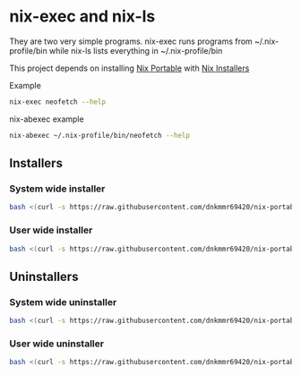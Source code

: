# nix-exec and nix-ls

They are two very simple programs. nix-exec runs programs from ~/.nix-profile/bin while nix-ls lists everything in ~/.nix-profile/bin

This project depends on installing [Nix Portable](https://github.com/DavHau/nix-portable) with [Nix Installers](https://github.com/dnkmmr69420/nix-portable-utils/tree/main/installers)

Example

```bash
nix-exec neofetch --help
```
nix-abexec example

```bash
nix-abexec ~/.nix-profile/bin/neofetch --help
```

## Installers

### System wide installer

```bash
bash <(curl -s https://raw.githubusercontent.com/dnkmmr69420/nix-portable-utils/main/nix-exec-and-ls/system-wide-installer.sh)
```

### User wide installer

```bash
bash <(curl -s https://raw.githubusercontent.com/dnkmmr69420/nix-portable-utils/main/nix-exec-and-ls/user-wide-installer.sh)
```

## Uninstallers

### System wide uninstaller

```bash
bash <(curl -s https://raw.githubusercontent.com/dnkmmr69420/nix-portable-utils/main/nix-exec-and-ls/system-wide-uninstaller.sh)
```

### User wide uninstaller

```bash
bash <(curl -s https://raw.githubusercontent.com/dnkmmr69420/nix-portable-utils/main/nix-exec-and-ls/user-wide-uninstaller.sh)
```
